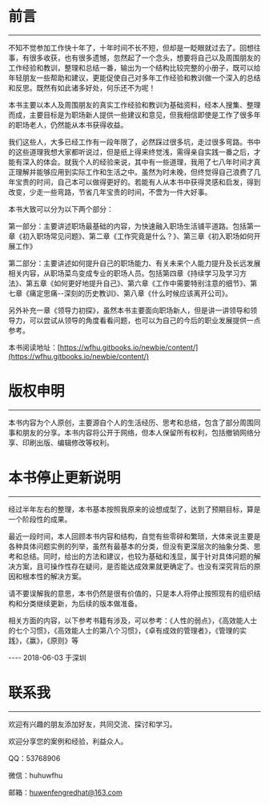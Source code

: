 # 前言

---

不知不觉参加工作快十年了，十年时间不长不短，但却是一眨眼就过去了。回想往事，有很多收获，也有很多遗憾，忽然起了一个念头，想要将自己以及周围朋友的工作经验和教训，整理和总结一番，输出为一个结构比较完整的小册子，既可以给年轻朋友一些帮助和建议，更能促使自己对多年工作经验和教训做一个深入的总结和反思。既然有如此诸多好处，何乐还不为呢！

本书主要以本人及周围朋友的真实工作经验和教训为基础资料，经本人搜集、整理而成，主要目标是为职场新人提供一些建议和意见，但我相信即使是工作了很多年的职场老人，仍然能从本书获得收益。

我们这些人，大多已经工作有一段年限了，必然踩过很多坑，走过很多弯路。书中的这些道理我想大家都听说过，但是纸上得来终觉浅，需得亲自实践一番之后，才能有深入的体会。就我个人的经验来说，其中有一些道理，我用了七八年时间才真正理解并能够应用到实际工作和生活之中。虽然为时未晚，但终觉得自己浪费了几年宝贵的时间，自己本可以做得更好的。若能有人从本书中获得灵感和启发，得到改变，少走一些弯路，节省几年宝贵的时间，不啻为一件大好事。

本书大致可以分为以下两个部分：

第一部分：主要讲述职场最基础的内容，为快速融入职场生活铺平道路。包括第一章《初入职场常见问题》、第二章《工作究竟是什么？》、第三章《初入职场如何开展工作》

第二部分：主要讲述如何提升自己的职场能力、有关未来个人能力提升及长远发展相关内容，从职场菜鸟变成专业的职场人员。包括第四章《持续学习及学习方法》、第五章《如何更好地提升自己》、第六章《工作中需要特别注意的细节》、第七章《痛定思痛--深刻的历史教训》、第八章《什么时候应该离开公司》。

另外补充一章《领导力初探》，虽然本书主要面向职场新人，但是讲一讲领导和领导力，可以尝试从领导的角度看看问题，也可以为自己的今后的职业发展提供一点参考。

本书阅读地址：[https://wfhu.gitbooks.io/newbie/content/](https://wfhu.gitbooks.io/newbie/content/)

# 版权申明

---

本书内容为个人原创，主要源自个人的生活经历、思考和总结，包含了部分周围同事和朋友的分享。本书内容将公开于网络，但本人保留所有权利，包括撤销网络分享、印刷出版、编辑修改等权利。

# 

# 本书停止更新说明

---

经过半年左右的整理，本书基本按照我原来的设想成型了，达到了预期目标，算是一个阶段性的成果。

最近一段时间，本人回顾本书内容和结构，自觉有些零碎和繁琐，大体来说主要是各种具体问题实例的列举，虽然有最基本的分类，但没有更深层次的抽象分类、思考和总结。同时，给出的方法和建议，也较为基础和浅显，属于针对具体问题的解决方案，且可操作性存在疑问，是否能达成效果就更确定了。也没有深究背后的原因和根本性的解决方案。

请不要误解我的意思，本书仍然是很有价值的，只是本人将停止按照现有的组织结构和分类继续更新，为后续的版本做准备。

相关方面的内容，以下参考书籍有涉及，可以参考：《人性的弱点》，《高效能人士的七个习惯》，《高效能人士的第八个习惯》，《卓有成效的管理者》，《管理的实践》，《赢》，《原则》等

---- 2018-06-03 于深圳

# 联系我

---

欢迎有兴趣的朋友添加好友，共同交流、探讨和学习。

欢迎分享您的案例和经验，利益众人。

QQ：53768906

微信：huhuwfhu

邮箱：huwenfengredhat@163.com

